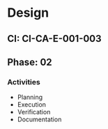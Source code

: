 # Design

## CI: CI-CA-E-001-003
## Phase: 02

### Activities
- Planning
- Execution
- Verification
- Documentation
